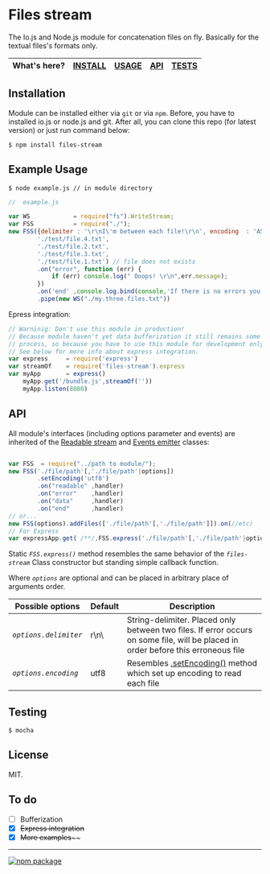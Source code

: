 # Files stream


The Io.js and Node.js module for concatenation files on fly. Basically for the textual files's formats only.


|What's here?| [INSTALL](#installation) | [USAGE](#example-usage) | [API](#api) |[TESTS](#testing)|
|---| --- | --- | ---|---|

## Installation

Module can be installed either via `git` or via `npm`.
Before, you have to installed io.js or node.js and git. 
After all, you can clone this repo (for latest version) or just run command below:
```
$ npm install files-stream
```


## Example Usage

```
$ node example.js // in module directory
```

```javascript
//  example.js

var WS            = require("fs").WriteStream;
var FSS           = require("./");
new FSS({delimiter : '\r\nI\'m between each file!\r\n', encoding  : 'ASCII'},
        './test/file.4.txt',
        './test/file.2.txt',
        './test/file.3.txt',
        './test/file.1.txt') // file does not exists
        .on("error", function (err) {
            if (err) console.log(" Ooops! \r\n",err.message);
        })
        .on('end' ,console.log.bind(console,'If there is no errors you will able to see me only once!'))
        .pipe(new WS("./my.three.files.txt"))

```
Epress integration:
```javascript
// Warninig: Don't use this module in production!
// Because module haven't yet data bufferization it still remains some troubles in files reading
// process, so because you have to use this module for development only.
// See below for more info about express integration.
var express     = require('express')
var streamOf    = require('files-stream').express
var myApp       = express()
	myApp.get('/bundle.js',streamOf(''))
    myApp.listen(8080)

```


## API
All module's interfaces (including options parameter and events) are inherited
of the [Readable stream](https://iojs.org/api/stream.html#stream_class_stream_readable)
and [Events emitter](https://iojs.org/api/events.html) classes:

```javascript

var FSS  = require("../path to module/");
new FSS('./file/path'[,'./file/path'|options])
        .setEncoding('utf8')
        .on("readable" ,handler)
        .on("error"    ,handler)
        .on("data"     ,handler)
        .on("end"      ,handler)
// or...
new FSS(options).addFiles(['./file/path'[,'./file/path']]).on(//etc)
// For Express
var expressApp.get( /**/,FSS.express('./file/path'[,'./file/path'|options]))
```
Static *`FSS.express()`* method resembles the same behavior of the *`files-stream`* Class constructor but standing simple callback function. 

Where *`options`* are optional and can be placed in arbitrary place of arguments order.

|Possible options|Default|Description|
|--- |--- |--- |
|*`options.delimiter`* | r\n\ | String-delimiter. Placed only between two files. If error occurs on some file, will be placed in order before this erroneous file|
|*`options.encoding`*  | utf8 | Resembles [.setEncoding()](https://iojs.org/api/stream.html#stream_readable_setencoding_encoding) method which set up  encoding to read each file|



## Testing
`$ mocha`

## License
MIT.

## To do

- [ ]  Bufferization
- [x] ~~Express integration~~
- [x] ~~More examples~~~~

---
[![npm package](https://nodei.co/npm/files-stream.png?downloads=true&downloadRank=true&stars=true)](https://nodei.co/npm/files-stream/)
